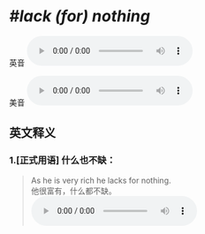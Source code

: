 # ***\#lack (for) nothing*** 
英音
<audio src="./media/lack for nothing1_AAC.aac" controls="controls"></audio>

美音
<audio src="./media/lack for nothing2_AAC.aac" controls="controls"></audio>



  

英文释义
---
### 1.**[正式用语] 什么也不缺：**  

 > As he is very rich he lacks for nothing.   
 > 他很富有，什么都不缺。    
<audio src="./media/lack-6.aac" controls="controls"></audio>


